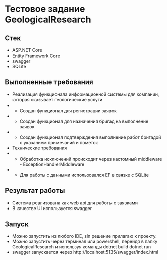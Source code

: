 # Тестовое задание GeologicalResearch

## Стек
- ASP.NET Core
- Entity Framework Core
- swagger
- SQLite

## Выполненные требования
- Реализация функционала информационной системы для компании, которая оказывает геологические услуги
- - Создан функционал для регистрации заявок
- - Создан функционал для назначения бригад на выполнение заявок
- - Создан функционал подтверждения выполнение работ бригадой с указанием примечаний и пометок
- Технические требования
- - Обработка исключений происходит через кастомный middleware - ExceptionHandlerMiddleware
- - Для работы с данными использовался EF в связке с SQLite

## Результат работы 
- Система реализована как web api для работы с заявками
- В качестве UI используется swagger

## Запуск
- Можно запустить из любого IDE, sln решение прилагаю к проекту.
- Можно запустить через терминал или powershell, перейдя в папку GeologicalResearch и используя команды 
dotnet build
dotnet run
- swagger запускается через http://localhost:5135/swagger/index.html


